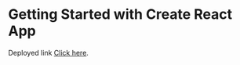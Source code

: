 # Getting Started with Create React App

Deployed link [Click here](https://koshambi-project.herokuapp.com).
